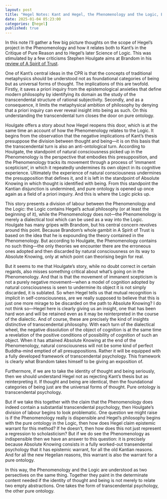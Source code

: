 ```yaml
---
layout: post
title: "Hegel Notes: Kant and Hegel, the Phenomenology and the Logic, Brandom and Houlgate"
date: 2025-01-04 05:23:00
categories: [hegel]
published: true
---
```


In this note I’ll gather a few big picture thoughts on the scope of Hegel’s project in the Phenomenology and how it relates both to Kant’s in the Critique of Pure Reason and to Hegel’s later Science of Logic. This was stimulated by a few criticisms Stephen Houlgate aims at Brandom in his [review of A Spirit of Trust](https://ndpr.nd.edu/reviews/a-spirit-of-trust-a-reading-of-hegels-phenomenology/).

One of Kant’s central ideas in the CPR is that the concepts of traditional metaphysics should be understood not as foundational categories of being but as universal forms of thought. The implications of this are twofold. Firstly, it saves a priori inquiry from the epistemological anxieties that define modern philosophy by identifying its domain as the study of the transcendental structure of rational subjectivity. Secondly, and as a consequence, it limits the metaphysical ambition of philosophy by denying that a priori inquiry can ever reveal insight into being as such. On this understanding the transcendental turn closes the door on pure ontology.

Houlgate offers a story about how Hegel reopens this door, which is at the same time an account of how the Phenomenology relates to the Logic. It begins from the observation that the negative implications of Kant’s thesis presuppose the division between thought and being—it is on this basis that the transcendental turn is also an anti-ontological turn. According to Houlgate, the standpoint of natural consciousness picked up in the Phenomenology is the perspective that embodies this presupposition, and the Phenomenology tracks its movement through a process of ‘immanent scepticism’, in which it repeatedly undermines its own object in its cognitive experience. Ultimately the experience of natural consciousness undermines the presupposition that defines it, and it is left in the standpoint of Absolute Knowing in which thought is identified with being. From this standpoint the Kantian disjunction is undermined, and pure ontology is opened up once again as a field of a priori inquiry. And this is where the Logic picks up.

This story presents a division of labour between the Phenomenology and the Logic: the Logic contains Hegel’s actual philosophy (or at least the beginning of it), while the Phenomenology does not—the Phenomenology is merely a dialectical tool which can be used as a way into the Logic. Houlgate has many gripes with Brandom, but his central concern revolves around this point. Because Brandom’s whole gambit in A Spirit of Trust is based on the idea that he is expounding the theory contained in the Phenomenology. But according to Houlgate, the Phenomenology contains no such thing—the only theories we encounter there are the erroneous ones adopted and then discarded by natural consciousness on its way to Absolute Knowing, only at which point can theorising begin for real.

But it seems to me that Houlgate’s story, while no doubt correct in certain regards, also misses something critical about what’s going on in the Phenomenology. And that is that the movement of immanent scepticism is not a purely negative movement—when a model of cognition adopted by natural consciousness is seen to undermine its object it is not simply discarded, it is sublated. So when Hegel tells us that mutual recognition is implicit in self-consciousness, are we really supposed to believe that this is just one more mirage to be discarded on the path to Absolute Knowing? I do not think so—Hegel here is clearly giving us an insight, one that has been hard won and will be retained even as it may be reinterpreted in the course of the dialectic. And of course, these are precisely the kind of insights distinctive of transcendental philosophy. With each turn of the dialectical wheel, the negative dissolution of the object of cognition is at the same time a revelation of the positive conditions of possibility of cognition of such an object. When it has attained Absolute Knowing at the end of the Phenomenology, natural consciousness will not be some kind of perfect Buddha-mind emptied of all presuppositions. Rather it will be equipped with a fully developed framework of transcendental psychology. This framework is clearly what Brandom takes himself to be giving an exposition of.

Furthermore, if we are to take the identity of thought and being seriously, then we should understand Hegel not as rejecting Kant’s thesis but as reinterpreting it. If thought and being are identical, then the foundational categories of being just are the universal forms of thought. Pure ontology is transcendental psychology.

But if we take this together with the claim that the Phenomenology does indeed contain a substantial transcendental psychology, then Houlgate’s division of labour begins to look problematic. One question we might raise is if the Phenomenology really is dispensible and Hegel’s philosophy begins with the pure ontology in the Logic, then how does Hegel claim epistemic warrant for this method? If he doesn’t, then how does this not just represent a regression to scholasticism? But if we do see the Phenomenology as indispensible then we have an answer to this question: it is precisely because Absolute Knowing consists in a fully worked-out transendental psychology that it has epistemic warrant, for all the old Kantian reasons. And for all the new Hegelian reasons, this warrant is also the warrant for a pure ontology.

In this way, the Phenomenology and the Logic are understood as two persectives on the same thing. Together they paint in the determinate content needed if the identity of thought and being is not merely to relate two empty abstractions. One takes the form of transcendental psychology, the other pure ontology.

